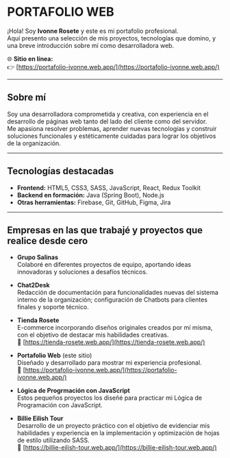 # PORTAFOLIO WEB 

¡Hola! Soy **Ivonne Rosete** y este es mi portafolio profesional.  
Aquí presento una selección de mis proyectos, tecnologías que domino, y una breve introducción sobre mí como desarrolladora web.

🌐 **Sitio en línea:**  
👉 [https://portafolio-ivonne.web.app/](https://portafolio-ivonne.web.app/)

---

## Sobre mí

Soy una desarrolladora comprometida y creativa, con experiencia en el desarrollo de páginas web tanto del lado del cliente como del servidor.  
Me apasiona resolver problemas, aprender nuevas tecnologías y construir soluciones funcionales y estéticamente cuidadas para lograr los objetivos de la organización.

---

## Tecnologías destacadas

- **Frontend:** HTML5, CSS3, SASS, JavaScript, React, Redux Toolkit  
- **Backend en formación:** Java (Spring Boot), Node.js  
- **Otras herramientas:** Firebase, Git, GitHub, Figma, Jira

---

## Empresas en las que trabajé y proyectos que realice desde cero

- **Grupo Salinas**  
  Colaboré en diferentes proyectos de equipo, aportando ideas innovadoras y soluciones a desafíos técnicos. 

- **Chat2Desk**  
  Redacción de documentación para funcionalidades nuevas del sistema interno de la organización; configuración de Chatbots para clientes finales y soporte técnico. 

- **Tienda Rosete**  
  E-commerce incorporando diseños originales creados por mí misma, con el objetivo de destacar mis habilidades creativas.  
  🔗 [https://tienda-rosete.web.app/](https://tienda-rosete.web.app/)

- **Portafolio Web** (este sitio)  
  Diseñado y desarrollado para mostrar mi experiencia profesional.  
  🔗 [https://portafolio-ivonne.web.app/](https://portafolio-ivonne.web.app/)

- **Lógica de Progrmación con JavaScript**  
  Estos pequeños proyectos los diseñé para practicar mi Lógica de Programación con JavaScript.  
  
- **Billie Eilish Tour**  
  Desarrollo de un proyecto práctico con el objetivo de evidenciar mis habilidades y experiencia en la implementación y optimización de hojas de estilo utilizando SASS.  
  🔗 [https://billie-eilish-tour.web.app/](https://billie-eilish-tour.web.app/)

